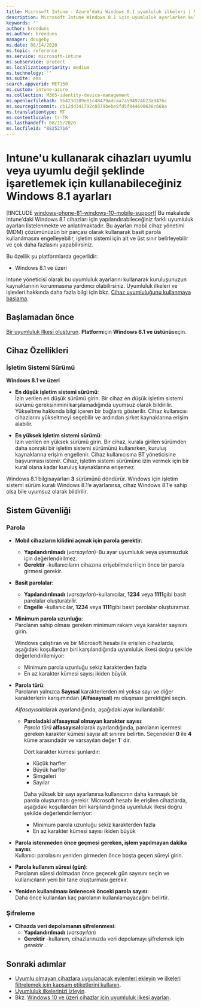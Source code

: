 ```yaml
---
title: Microsoft Intune - Azure’daki Windows 8.1 uyumluluk ilkeleri | Microsoft Docs
description: Microsoft Intune Windows 8.1 için uyumluluk ayarlarken kullanabileceğiniz tüm ayarların listesini görüntüleyin. İşletim sistemi alt ve üst sınırı uyumluluğunu denetleyin, parola kısıtlamalarını ve uzunluğunu belirleyin, veri depolama alanında şifrelemeyi etkinleştirin ve çok daha fazlasını yapın.
keywords: ''
author: brenduns
ms.author: brenduns
manager: dougeby
ms.date: 08/14/2020
ms.topic: reference
ms.service: microsoft-intune
ms.subservice: protect
ms.localizationpriority: medium
ms.technology: ''
ms.suite: ems
search.appverid: MET150
ms.custom: intune-azure
ms.collection: M365-identity-device-management
ms.openlocfilehash: 9b423d289e81c48479adcaa7a594974b23a9476c
ms.sourcegitcommit: cb12dd341792c0379bebe9fd5f844600638c668a
ms.translationtype: MT
ms.contentlocale: tr-TR
ms.lasthandoff: 08/15/2020
ms.locfileid: "88252716"
---
```

# <a name="windows-81-settings-to-mark-devices-as-compliant-or-not-compliant-using-intune"></a>Intune'u kullanarak cihazları uyumlu veya uyumlu değil şeklinde işaretlemek için kullanabileceğiniz Windows 8.1 ayarları

[!INCLUDE [windows-phone-81-windows-10-mobile-support](../includes/windows-phone-81-windows-10-mobile-support.md)]
Bu makalede Intune'daki Windows 8.1 cihazları için yapılandırabileceğiniz farklı uyumluluk ayarları listelenmekte ve anlatılmaktadır. Bu ayarları mobil cihaz yönetimi (MDM) çözümünüzün bir parçası olarak kullanarak basit parola kullanılmasını engelleyebilir, işletim sistemi için alt ve üst sınır belirleyebilir ve çok daha fazlasını yapabilirsiniz.

Bu özellik şu platformlarda geçerlidir:

- Windows 8.1 ve üzeri

Intune yöneticisi olarak bu uyumluluk ayarlarını kullanarak kuruluşunuzun kaynaklarının korunmasına yardımcı olabilirsiniz. Uyumluluk ilkeleri ve işlevleri hakkında daha fazla bilgi için bkz. [Cihaz uyumluluğunu kullanmaya başlama](device-compliance-get-started.md).

## <a name="before-you-begin"></a>Başlamadan önce

[Bir uyumluluk Ilkesi oluşturun](create-compliance-policy.md#create-the-policy). **Platform**için **Windows 8.1 ve üstünü**seçin.

## <a name="device-properties"></a>Cihaz Özellikleri

### <a name="operating-system-version"></a>İşletim Sistemi Sürümü

**Windows 8.1 ve üzeri**
- **En düşük işletim sistemi sürümü**:  
  İzin verilen en düşük sürümü girin. Bir cihaz en düşük işletim sistemi sürümü gereksinimini karşılamadığında uyumsuz olarak bildirilir. Yükseltme hakkında bilgi içeren bir bağlantı gösterilir. Cihaz kullanıcısı cihazlarını yükseltmeyi seçebilir ve ardından şirket kaynaklarına erişim alabilir.

- **En yüksek işletim sistemi sürümü**:  
  İzin verilen en yüksek sürümü girin. Bir cihaz, kurala girilen sürümden daha sonraki bir işletim sistemi sürümünü kullanırken, kuruluş kaynaklarına erişim engellenir. Cihaz kullanıcısına BT yöneticisine başvurması istenir. Cihaz, işletim sistemi sürümüne izin vermek için bir kural olana kadar kuruluş kaynaklarına erişemez.

Windows 8.1 bilgisayarları **3** sürümünü döndürür. Windows için işletim sistemi sürüm kuralı Windows 8.1’e ayarlanırsa, cihaz Windows 8.1’e sahip olsa bile uyumsuz olarak bildirilir.

## <a name="system-security"></a>Sistem Güvenliği

### <a name="password"></a>Parola

- **Mobil cihazların kilidini açmak için parola gerektir**:  
  - **Yapılandırılmadı** (*varsayılan*)-Bu ayar uyumluluk veya uyumsuzluk için değerlendirilmez.
  - **Gerektir** -kullanıcıların cihazına erişebilmeleri için önce bir parola girmesi gerekir.

- **Basit parolalar**:  
  - **Yapılandırılmadı** (*varsayılan*)-kullanıcılar, **1234** veya **1111**gibi basit parolalar oluşturabilir.
  - **Engelle** -kullanıcılar, **1234** veya **1111**gibi basit parolalar oluşturamaz.  

- **Minimum parola uzunluğu**:  
  Parolanın sahip olması gereken minimum rakam veya karakter sayısını girin.

  Windows çalıştıran ve bir Microsoft hesabı ile erişilen cihazlarda, aşağıdaki koşullardan biri karşılandığında uyumluluk ilkesi doğru şekilde değerlendirilemiyor:  
  - Minimum parola uzunluğu sekiz karakterden fazla
  - En az karakter kümesi sayısı ikiden büyük

- **Parola türü**:  
  Parolanın yalnızca **Sayısal** karakterlerden mi yoksa sayı ve diğer karakterlerin karışımından (**Alfasayısal**) mı oluşması gerektiğini seçin.

  *Alfasayısal*olarak ayarlandığında, aşağıdaki ayar kullanılabilir.  

  - **Paroladaki alfasayısal olmayan karakter sayısı**:  
    *Parola türü* **alfasayısal**olarak ayarlandığında, parolanın içermesi gereken karakter kümesi sayısı alt sınırını belirtin. Seçenekler **0** ile **4** küme arasındadır ve varsayılan değer **1**' dir.
    
    Dört karakter kümesi şunlardır:
    - Küçük harfler
    - Büyük harfler
    - Simgeleri
    - Sayılar

    Daha yüksek bir sayı ayarlanırsa kullanıcının daha karmaşık bir parola oluşturması gerekir. Microsoft hesabı ile erişilen cihazlarda, aşağıdaki koşullardan biri karşılandığında uyumluluk ilkesi doğru şekilde değerlendirilemiyor:

    - Minimum parola uzunluğu sekiz karakterden fazla
    - En az karakter kümesi sayısı ikiden büyük

- **Parola istenmeden önce geçmesi gereken, işlem yapılmayan dakika sayısı**:  
  Kullanıcı parolasını yeniden girmeden önce boşta geçen süreyi girin.

- **Parola kullanım süresi (gün)**:  
  Parolanın süresi dolmadan önce geçecek gün sayısını seçin ve kullanıcıların yeni bir tane oluşturması gerekir.

- **Yeniden kullanılması önlenecek önceki parola sayısı**:  
  Daha önce kullanılan kaç parolanın kullanılamayacağını belirtir.

### <a name="encryption"></a>Şifreleme

- **Cihazda veri depolamanın şifrelenmesi**:  
  - **Yapılandırılmadı** (*varsayılan*)
  - **Gerektir** -kullanım, cihazlarınızda veri depolamayı şifrelemek için *gerektir* .


<!-- not on phone   
- **Require encryption on mobile device**: **Require** the device to be encrypted to connect to data storage resources.
--> 

## <a name="next-steps"></a>Sonraki adımlar

- [Uyumlu olmayan cihazlara uygulanacak eylemleri ekleyin](actions-for-noncompliance.md) ve [ilkeleri filtrelemek için kapsam etiketlerini kullanın](../fundamentals/scope-tags.md).
- [Uyumluluk ilkelerinizi izleyin](compliance-policy-monitor.md).
- Bkz. [Windows 10 ve üzeri cihazlar için uyumluluk ilkesi ayarları](compliance-policy-create-windows.md).